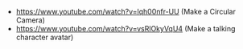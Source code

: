 
- https://www.youtube.com/watch?v=lqh00nfr-UU (Make a Circular Camera)
- https://www.youtube.com/watch?v=vsRlOkyVqU4 (Make a talking character avatar)
